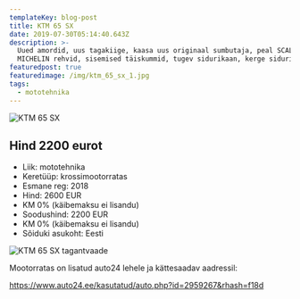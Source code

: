 ```yaml
---
templateKey: blog-post
title: KTM 65 SX
date: 2019-07-30T05:14:40.643Z
description: >-
  Uued amordid, uus tagakiige, kaasa uus originaal sumbutaja, peal SCALVINI,
  MICHELIN rehvid, sisemised täiskummid, tugev sidurikaan, kerge sidurikorv.
featuredpost: true
featuredimage: /img/ktm_65_sx_1.jpg
tags:
  - mototehnika
---
```

![KTM 65 SX](/img/ktm_65_sx_1.jpg "KTM 65 SX")

## Hind 2200 eurot

* Liik:	mototehnika
* Keretüüp:	krossimootorratas
* Esmane reg:	2018
* Hind:	2600 EUR
* KM 0% (käibemaksu ei lisandu)
* Soodushind:	2200 EUR
* KM 0% (käibemaksu ei lisandu)
* Sõiduki asukoht: Eesti

![KTM 65 SX tagantvaade](/img/ktm_65_sx_2.jpg "KTM 65 SX tagantvaade")

Mootorratas on lisatud auto24 lehele ja kättesaadav aadressil:

<https://www.auto24.ee/kasutatud/auto.php?id=2959267&rhash=f18d>
